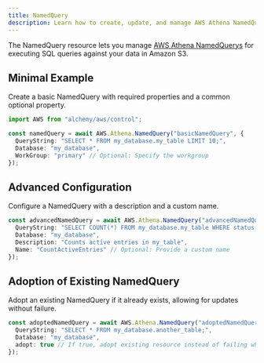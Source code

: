 ```yaml
---
title: NamedQuery
description: Learn how to create, update, and manage AWS Athena NamedQuerys using Alchemy Cloud Control.
---
```



The NamedQuery resource lets you manage [AWS Athena NamedQuerys](https://docs.aws.amazon.com/athena/latest/userguide/) for executing SQL queries against your data in Amazon S3.

## Minimal Example

Create a basic NamedQuery with required properties and a common optional property.

```ts
import AWS from "alchemy/aws/control";

const namedQuery = await AWS.Athena.NamedQuery("basicNamedQuery", {
  QueryString: "SELECT * FROM my_database.my_table LIMIT 10;",
  Database: "my_database",
  WorkGroup: "primary" // Optional: Specify the workgroup
});
```

## Advanced Configuration

Configure a NamedQuery with a description and a custom name.

```ts
const advancedNamedQuery = await AWS.Athena.NamedQuery("advancedNamedQuery", {
  QueryString: "SELECT COUNT(*) FROM my_database.my_table WHERE status = 'active';",
  Database: "my_database",
  Description: "Counts active entries in my_table",
  Name: "CountActiveEntries" // Optional: Provide a custom name
});
```

## Adoption of Existing NamedQuery

Adopt an existing NamedQuery if it already exists, allowing for updates without failure.

```ts
const adoptedNamedQuery = await AWS.Athena.NamedQuery("adoptedNamedQuery", {
  QueryString: "SELECT * FROM my_database.another_table;",
  Database: "my_database",
  adopt: true // If true, adopt existing resource instead of failing when resource already exists
});
```
